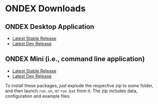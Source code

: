 [WARNING]: # (Downloads.md is auto-generated from Downloads_template.md. DO NOT CHANGE the former!)

# ONDEX Downloads


## ONDEX Desktop Application

  * [Latest Stable Release](http://ondex.rothamsted.ac.uk/nexus/content/groups/public/net/sourceforge/ondex/apps/installer/%version%/installer-%version%-packaged-distro.zip)
  * [Latest Dev Release](http://ondex.rothamsted.ac.uk/nexus/content/groups/public-snapshots/net/sourceforge/ondex/apps/installer/%snapVersionNo%-SNAPSHOT/installer-%snapVersionNo%-%snapTailOndex%-packaged-distro.zip)



## ONDEX Mini (i.e., command line application)

  * [Latest Stable Release](http://ondex.rothamsted.ac.uk/nexus/content/groups/public/net/sourceforge/ondex/apps/ondex-mini/%version%/ondex-mini-%version%-packaged-distro.zip)
  * [Latest Dev Release](http://ondex.rothamsted.ac.uk/nexus/content/groups/public-snapshots/net/sourceforge/ondex/apps/ondex-mini/%snapVersionNo%-SNAPSHOT/ondex-mini-%snapVersionNo%-%snapTailMini%-packaged-distro.zip)
   

To install these packages, just explode the respective zip to some folder, and then launch `run.sh`, or `run.bat` from it.
The zip includes data, configuration and example files.
